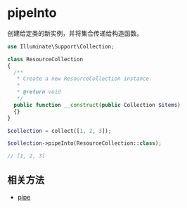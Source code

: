 # pipeInto

创建给定类的新实例，并将集合传递给构造函数。

```php
use Illuminate\Support\Collection;

class ResourceCollection
{
  /**
   * Create a new ResourceCollection instance.
   *
   * @return void
   */
  public function __construct(public Collection $items)
  {}
}

$collection = collect([1, 2, 3]);

$collection->pipeInto(ResourceCollection::class);

// [1, 2, 3]
```

## 相关方法

- [pipe](pipe.md)